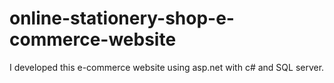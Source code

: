 # online-stationery-shop-e-commerce-website
I developed this e-commerce website using asp.net with c# and SQL server.
